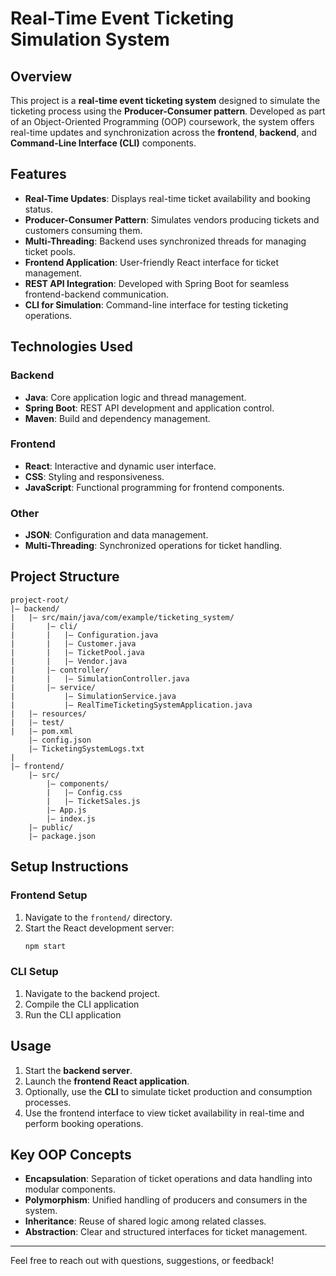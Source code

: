 # Real-Time Event Ticketing Simulation System

## Overview

This project is a **real-time event ticketing system** designed to simulate the ticketing process using the **Producer-Consumer pattern**. Developed as part of an Object-Oriented Programming (OOP) coursework, the system offers real-time updates and synchronization across the **frontend**, **backend**, and **Command-Line Interface (CLI)** components.

## Features

- **Real-Time Updates**: Displays real-time ticket availability and booking status.
- **Producer-Consumer Pattern**: Simulates vendors producing tickets and customers consuming them.
- **Multi-Threading**: Backend uses synchronized threads for managing ticket pools.
- **Frontend Application**: User-friendly React interface for ticket management.
- **REST API Integration**: Developed with Spring Boot for seamless frontend-backend communication.
- **CLI for Simulation**: Command-line interface for testing ticketing operations.

## Technologies Used

### Backend
- **Java**: Core application logic and thread management.
- **Spring Boot**: REST API development and application control.
- **Maven**: Build and dependency management.

### Frontend
- **React**: Interactive and dynamic user interface.
- **CSS**: Styling and responsiveness.
- **JavaScript**: Functional programming for frontend components.

### Other
- **JSON**: Configuration and data management.
- **Multi-Threading**: Synchronized operations for ticket handling.

## Project Structure

```
project-root/
|— backend/
|   |— src/main/java/com/example/ticketing_system/
|       |— cli/
|       |   |— Configuration.java
|       |   |— Customer.java
|       |   |— TicketPool.java
|       |   |— Vendor.java
|       |— controller/
|       |   |— SimulationController.java
|       |— service/
|           |— SimulationService.java
|           |— RealTimeTicketingSystemApplication.java
|   |— resources/
|   |— test/
|   |— pom.xml
    |— config.json
    |— TicketingSystemLogs.txt
|
|— frontend/
    |— src/
        |— components/
        |   |— Config.css
        |   |— TicketSales.js
        |— App.js
        |— index.js
    |— public/
    |— package.json
```

## Setup Instructions


### Frontend Setup
1. Navigate to the `frontend/` directory.
2. Start the React development server:
   ```bash
   npm start
   ```

### CLI Setup
1. Navigate to the backend project.
2. Compile the CLI application
3. Run the CLI application


## Usage

1. Start the **backend server**.
2. Launch the **frontend React application**.
3. Optionally, use the **CLI** to simulate ticket production and consumption processes.
4. Use the frontend interface to view ticket availability in real-time and perform booking operations.

## Key OOP Concepts

- **Encapsulation**: Separation of ticket operations and data handling into modular components.
- **Polymorphism**: Unified handling of producers and consumers in the system.
- **Inheritance**: Reuse of shared logic among related classes.
- **Abstraction**: Clear and structured interfaces for ticket management.


---

Feel free to reach out with questions, suggestions, or feedback!
